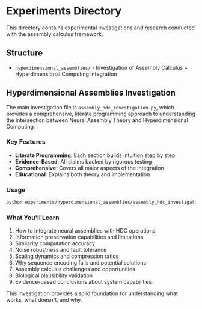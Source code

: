 # Experiments Directory

This directory contains experimental investigations and research conducted with the assembly calculus framework.

## Structure

- `hyperdimensional_assemblies/` - Investigation of Assembly Calculus + Hyperdimensional Computing integration

## Hyperdimensional Assemblies Investigation

The main investigation file is `assembly_hdc_investigation.py`, which provides a comprehensive, literate programming approach to understanding the intersection between Neural Assembly Theory and Hyperdimensional Computing.

### Key Features

- **Literate Programming**: Each section builds intuition step by step
- **Evidence-Based**: All claims backed by rigorous testing
- **Comprehensive**: Covers all major aspects of the integration
- **Educational**: Explains both theory and implementation

### Usage

```bash
python experiments/hyperdimensional_assemblies/assembly_hdc_investigation.py
```

### What You'll Learn

1. How to integrate neural assemblies with HDC operations
2. Information preservation capabilities and limitations
3. Similarity computation accuracy
4. Noise robustness and fault tolerance
5. Scaling dynamics and compression ratios
6. Why sequence encoding fails and potential solutions
7. Assembly calculus challenges and opportunities
8. Biological plausibility validation
9. Evidence-based conclusions about system capabilities

This investigation provides a solid foundation for understanding what works, what doesn't, and why.
